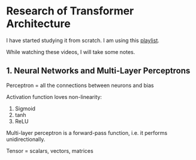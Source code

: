 # Research of Transformer Architecture

I have started studying it from scratch. I am using this [playlist](https://www.youtube.com/watch?v=rRdUbdhHjy0&list=PLNg09XqZv0dEWPpb1jJf8woP3cl_boYWZ&index=1).

While watching these videos, I will take some notes.

## 1. Neural Networks and Multi-Layer Perceptrons
Perceptron = all the connections between neurons and bias

Activation function loves non-linearity:
1. Sigmoid
2. tanh
3. ReLU

Multi-layer perceptron is a forward-pass function, i.e. it performs unidirectionally.

Tensor = scalars, vectors, matrices